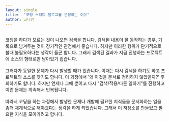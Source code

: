 ```yaml
---
layout: single
title:  "코딩 스터디 블로그를 운영하는 이유"
author: 코나인
---
```


<br />
코딩을 하다가 모르는 것이 나오면 검색을 합니다. 검색된 내용이 잘 동작하는 경우, 기록으로 남겨두는 것이 장기적인 관점에서 좋습니다. 하지만 이러한 행위가 단기적으로 볼때 불필요하다는 생각이 들곤 합니다. 그래서 검색된 결과가 지금 진행하는 프로젝트에 소스의 형태로만 남아있기 쉽습니다.
<br/>
<br/>
그러다가 동일한 문제가 다시 발생할 때가 있습니다. 이때는 다시 검색을 하기도 하고 프로젝트의 소스를 찾기도 합니다. 이 과정에서 '왜 이것을 문서로 정리하지 않았을까?' 후회하기도 합니다. 하지만 언제나 그때 뿐이고 다시 "검색/적용/다른 일하기"를 진행하고 이런 문제는 계속해서 반복됩니다.
<br/>
<br/>
따라서 코딩을 하는 과정에서 발생한 문제나 개발에 필요한 지식들을 문서화하는 일을 좀더 체계적으로 해야겠다는 생각을 하게 되었습니다. 그래서 이 저장소를 만들었고 필요한 지식을 모아가려고 합니다.
<br/>
<br/>
